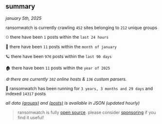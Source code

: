 
## summary
_january 5th, 2025_

ransomwatch is currently crawling `452` sites belonging to `212` unique groups

⏲ there have been `1` posts within the `last 24 hours`

🦈 there have been `11` posts within the `month of january`

🪐 there have been `976` posts within the `last 90 days`

🏚 there have been `11` posts within the `year of 2025`

_⚙️ there are currently `102` online hosts & `136` custom parsers._

🦕 ransomwatch has been running for `3 years, 3 months and 29 days` and indexed `14317` posts

_all data  [(groups)](http://ransomwhat.telemetry.ltd/groups) and [(posts)](http://ransomwhat.telemetry.ltd/posts) is available in JSON (updated hourly)_

> ransomwatch is fully [open source](https://github.com/joshhighet/ransomwatch#ransomwatch--). please consider [sponsoring](https://github.com/sponsors/joshhighet) if you find it useful!
